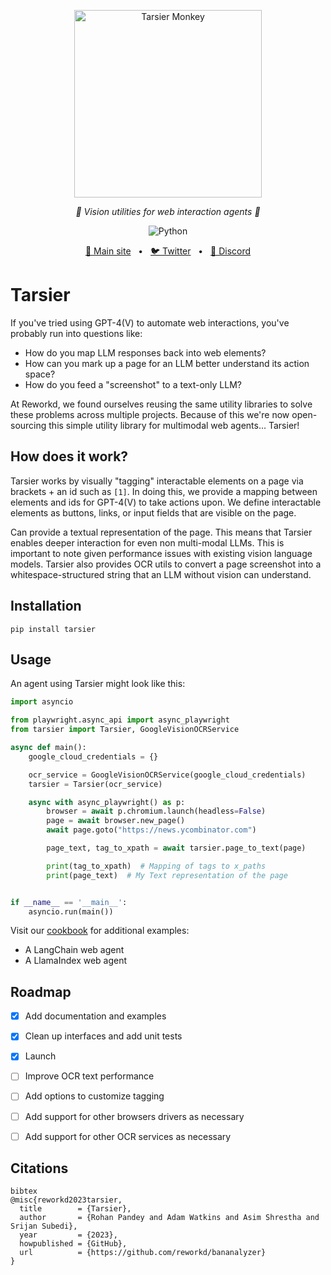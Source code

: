 <p align="center">
  <img src="https://raw.githubusercontent.com/reworkd/Tarsier/main/.github/assets/tarsier.png" height="300" alt="Tarsier Monkey" />
</p>
<p align="center">
  <em>🙈 Vision utilities for web interaction agents 🙈</em>
</p>
<p align="center">
    <img alt="Python" src="https://img.shields.io/badge/python-3670A0?style=for-the-badge&logo=python&logoColor=ffdd54" />
</p>
<p align="center">
<a href="https://reworkd.ai/">🔗 Main site</a>
<span>&nbsp;&nbsp;•&nbsp;&nbsp;</span>
<a href="https://twitter.com/reworkdai">🐦 Twitter</a>
<span>&nbsp;&nbsp;•&nbsp;&nbsp;</span>
<a href="https://discord.gg/gcmNyAAFfV">📢 Discord</a>
</p>

# Tarsier
If you've tried using GPT-4(V) to automate web interactions, you've probably run into questions like:
- How do you map LLM responses back into web elements?
- How can you mark up a page for an LLM better understand its action space?
- How do you feed a "screenshot" to a text-only LLM?

At Reworkd, we found ourselves reusing the same utility libraries to solve these problems across multiple projects. 
Because of this we're now open-sourcing this simple utility library for multimodal web agents... Tarsier!

## How does it work?
Tarsier works by visually "tagging" interactable elements on a page via brackets + an id such as `[1]`.
In doing this, we provide a mapping between elements and ids for GPT-4(V) to take actions upon. 
We define interactable elements as buttons, links, or input fields that are visible on the page.

Can provide a textual representation of the page. This means that Tarsier enables deeper interaction for even non multi-modal LLMs.
This is important to note given performance issues with existing vision language models.
Tarsier also provides OCR utils to convert a page screenshot into a whitespace-structured string that an LLM without vision can understand.

## Installation
```shell
pip install tarsier
```

## Usage
An agent using Tarsier might look like this:
```python
import asyncio

from playwright.async_api import async_playwright
from tarsier import Tarsier, GoogleVisionOCRService

async def main():
    google_cloud_credentials = {}

    ocr_service = GoogleVisionOCRService(google_cloud_credentials)
    tarsier = Tarsier(ocr_service)

    async with async_playwright() as p:
        browser = await p.chromium.launch(headless=False)
        page = await browser.new_page()
        await page.goto("https://news.ycombinator.com")

        page_text, tag_to_xpath = await tarsier.page_to_text(page)

        print(tag_to_xpath)  # Mapping of tags to x_paths
        print(page_text)  # My Text representation of the page


if __name__ == '__main__':
    asyncio.run(main())
```

Visit our [cookbook](https://github.com/reworkd/Tarsier/tree/main/cookbook) for additional examples:
- A LangChain web agent
- A LlamaIndex web agent

## Roadmap
- [x] Add documentation and examples
- [x] Clean up interfaces and add unit tests
- [x] Launch


- [ ] Improve OCR text performance
- [ ] Add options to customize tagging
- [ ] Add support for other browsers drivers as necessary
- [ ] Add support for other OCR services as necessary

## Citations
```
bibtex
@misc{reworkd2023tarsier,
  title        = {Tarsier},
  author       = {Rohan Pandey and Adam Watkins and Asim Shrestha and Srijan Subedi},
  year         = {2023},
  howpublished = {GitHub},
  url          = {https://github.com/reworkd/bananalyzer}
}
```
